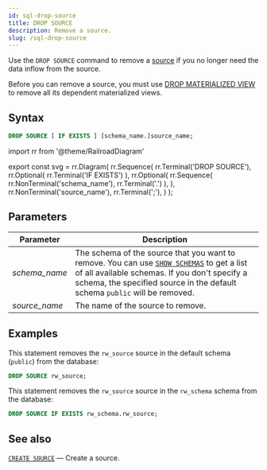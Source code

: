 ```yaml
---
id: sql-drop-source
title: DROP SOURCE
description: Remove a source.
slug: /sql-drop-source
---
```


<head>
  <link rel="canonical" href="https://docs.risingwave.com/docs/current/sql-drop-source/" />
</head>

Use the `DROP SOURCE` command to remove a [source](sql-create-source.md) if you no longer need the data inflow from the source.

Before you can remove a source, you must use [DROP MATERIALIZED VIEW](sql-drop-mv.md) to remove all its dependent materialized views.

## Syntax

```sql
DROP SOURCE [ IF EXISTS ] [schema_name.]source_name;
```

import rr from '@theme/RailroadDiagram'

export const svg = rr.Diagram(
rr.Sequence(
rr.Terminal('DROP SOURCE'),
rr.Optional(
rr.Terminal('IF EXISTS')
),
rr.Optional(
rr.Sequence(
rr.NonTerminal('schema_name'),
rr.Terminal('.')
),
),
rr.NonTerminal('source_name'),
rr.Terminal(';'),
)
);

<Drawer SVG={svg} />

## Parameters

| Parameter     | Description                                                                                                                                                                                                                                     |
| ------------- | ----------------------------------------------------------------------------------------------------------------------------------------------------------------------------------------------------------------------------------------------- |
| _schema_name_ | The schema of the source that you want to remove. You can use [`SHOW SCHEMAS`](sql-show-schemas.md) to get a list of all available schemas. If you don't specify a schema, the specified source in the default schema `public` will be removed. |
| _source_name_ | The name of the source to remove.                                                                                                                                                                                                               |

## Examples

This statement removes the `rw_source` source in the default schema (`public`) from the database:

```sql
DROP SOURCE rw_source;
```

This statement removes the `rw_source` source in the `rw_schema` schema from the database:

```sql
DROP SOURCE IF EXISTS rw_schema.rw_source;
```

## See also

[`CREATE SOURCE`](sql-create-source.md) — Create a source.
